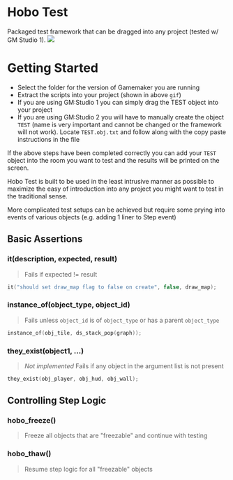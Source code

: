 # Hobo Test
Packaged test framework that can be dragged into any project (tested w/ GM Studio 1).
![](http://i.imgur.com/GJXpsJI.gif)

# Getting Started
- Select the folder for the version of Gamemaker you are running
- Extract the scripts into your project (shown in above `gif`)
- If you are using GM:Studio 1 you can simply drag the TEST object into your project
- If you are using GM:Studio 2 you will have to manually create the object `TEST` (name is very important and cannot be changed or the framework will not work). Locate `TEST.obj.txt` and follow along with the copy paste instructions in the file

If the above steps have been completed correctly you can add your `TEST` object into the room you want to test and the results will be printed on the screen.

Hobo Test is built to be used in the least intrusive manner as possible to maximize the easy of introduction into any project you might want to test in the traditional sense.

More complicated test setups can be achieved but require some prying into events of various objects (e.g. adding 1 liner to Step event)
## Basic Assertions
### it(description, expected, result)
> Fails if expected != result
```c
it("should set draw_map flag to false on create", false, draw_map);
```
### instance_of(object_type, object_id)
> Fails unless `object_id` is of `object_type` or has a parent `object_type`
```c
instance_of(obj_tile, ds_stack_pop(graph));
```
### they_exist(object1, ...)
> *Not implemented*
> Fails if any object in the argument list is not present
```c
they_exist(obj_player, obj_hud, obj_wall);
```

## Controlling Step Logic
### hobo_freeze()
> Freeze all objects that are "freezable" and continue with testing
### hobo_thaw()
> Resume step logic for all "freezable" objects

